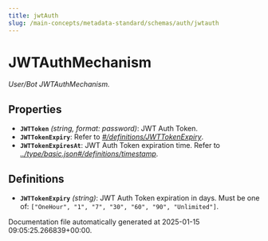 ```yaml
---
title: jwtAuth
slug: /main-concepts/metadata-standard/schemas/auth/jwtauth
---
```


# JWTAuthMechanism

*User/Bot JWTAuthMechanism.*

## Properties

- **`JWTToken`** *(string, format: password)*: JWT Auth Token.
- **`JWTTokenExpiry`**: Refer to *[#/definitions/JWTTokenExpiry](#definitions/JWTTokenExpiry)*.
- **`JWTTokenExpiresAt`**: JWT Auth Token expiration time. Refer to *[../type/basic.json#/definitions/timestamp](#/type/basic.json#/definitions/timestamp)*.
## Definitions

- **`JWTTokenExpiry`** *(string)*: JWT Auth Token expiration in days. Must be one of: `["OneHour", "1", "7", "30", "60", "90", "Unlimited"]`.


Documentation file automatically generated at 2025-01-15 09:05:25.266839+00:00.

